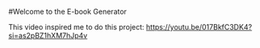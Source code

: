 #Welcome to the E-book Generator

This video inspired me to do this project: https://youtu.be/017BkfC3DK4?si=as2pBZ1hXM7hJp4v